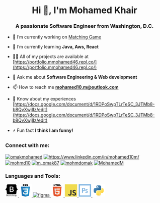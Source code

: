 <h1 align="center">Hi 👋, I'm Mohamed Khair</h1>
<h3 align="center">A passionate Software Engineer from Washington, D.C.</h3>

- 🔭 I’m currently working on [Matching Game](https://final-project-match-game-mmohamed46.web-dev-summer-22.repl.co/)

- 🌱 I’m currently learning **Java, Aws, React**

- 👨‍💻 All of my projects are available at [https://portfolio.mmohamed46.repl.co/](https://portfolio.mmohamed46.repl.co/)

- 💬 Ask me about **Software Engineering & Web development**

- 📫 How to reach me **mohamed10.m@outlook.com**

- 📄 Know about my experiences [https://docs.google.com/document/d/1RDPoSwpTLrTeSC_3JTMb8-b8QvXwjIIz/edit](https://docs.google.com/document/d/1RDPoSwpTLrTeSC_3JTMb8-b8QvXwjIIz/edit)

- ⚡ Fun fact **I think I am funny!**

<h3 align="left">Connect with me:</h3>
<p align="left">
<a href="https://twitter.com/omakmohamed" target="blank"><img align="center" src="https://raw.githubusercontent.com/rahuldkjain/github-profile-readme-generator/master/src/images/icons/Social/twitter.svg" alt="omakmohamed" height="30" width="40" /></a>
<a href="https://www.linkedin.com/in/mohamed10m/" target="blank"><img align="center" src="https://raw.githubusercontent.com/rahuldkjain/github-profile-readme-generator/master/src/images/icons/Social/linked-in-alt.svg" alt="https://www.linkedin.com/in/mohamed10m/" height="30" width="40" /></a>
<a href="https://stackoverflow.com/users/mohmd10" target="blank"><img align="center" src="https://raw.githubusercontent.com/rahuldkjain/github-profile-readme-generator/master/src/images/icons/Social/stack-overflow.svg" alt="mohmd10" height="30" width="40" /></a>
<a href="https://instagram.com/m_omak87" target="blank"><img align="center" src="https://raw.githubusercontent.com/rahuldkjain/github-profile-readme-generator/master/src/images/icons/Social/instagram.svg" alt="m_omak87" height="30" width="40" /></a>
<a href="https://www.leetcode.com/mohmdomak" target="blank"><img align="center" src="https://raw.githubusercontent.com/rahuldkjain/github-profile-readme-generator/master/src/images/icons/Social/leet-code.svg" alt="mohmdomak" height="30" width="40" /></a>
<a href="https://discord.gg/MohamedM" target="blank"><img align="center" src="https://raw.githubusercontent.com/rahuldkjain/github-profile-readme-generator/master/src/images/icons/Social/discord.svg" alt="MohamedM" height="30" width="40" /></a>
</p>

<h3 align="left">Languages and Tools:</h3>
<p align="left"> <a href="https://getbootstrap.com" target="_blank" rel="noreferrer"> <img src="https://raw.githubusercontent.com/devicons/devicon/master/icons/bootstrap/bootstrap-plain-wordmark.svg" alt="bootstrap" width="40" height="40"/> </a> <a href="https://www.w3schools.com/css/" target="_blank" rel="noreferrer"> <img src="https://raw.githubusercontent.com/devicons/devicon/master/icons/css3/css3-original-wordmark.svg" alt="css3" width="40" height="40"/> </a> <a href="https://www.figma.com/" target="_blank" rel="noreferrer"> <img src="https://www.vectorlogo.zone/logos/figma/figma-icon.svg" alt="figma" width="40" height="40"/> </a> <a href="https://www.w3.org/html/" target="_blank" rel="noreferrer"> <img src="https://raw.githubusercontent.com/devicons/devicon/master/icons/html5/html5-original-wordmark.svg" alt="html5" width="40" height="40"/> </a> <a href="https://developer.mozilla.org/en-US/docs/Web/JavaScript" target="_blank" rel="noreferrer"> <img src="https://raw.githubusercontent.com/devicons/devicon/master/icons/javascript/javascript-original.svg" alt="javascript" width="40" height="40"/> </a> <a href="https://www.photoshop.com/en" target="_blank" rel="noreferrer"> <img src="https://raw.githubusercontent.com/devicons/devicon/master/icons/photoshop/photoshop-line.svg" alt="photoshop" width="40" height="40"/> </a> <a href="https://www.python.org" target="_blank" rel="noreferrer"> <img src="https://raw.githubusercontent.com/devicons/devicon/master/icons/python/python-original.svg" alt="python" width="40" height="40"/> </a> </p>
